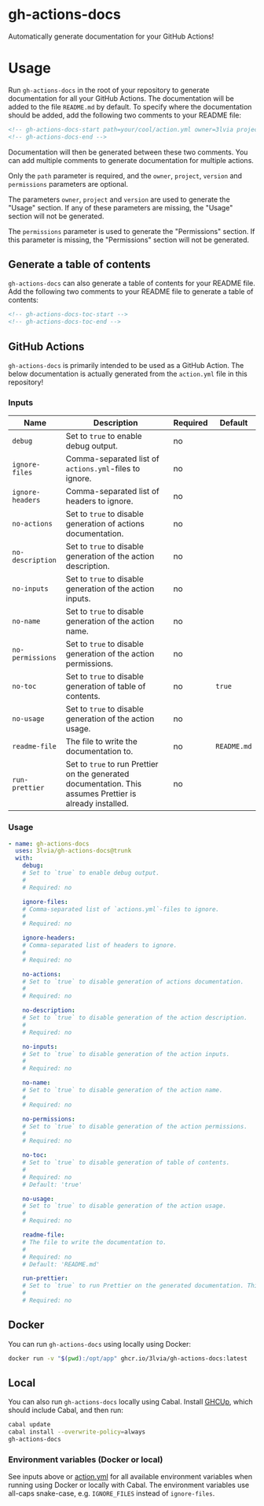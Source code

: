 # gh-actions-docs

Automatically generate documentation for your GitHub Actions!

# Usage

Run `gh-actions-docs` in the root of your repository to generate documentation for all your GitHub Actions.
The documentation will be added to the file `README.md` by default.
To specify where the documentation should be added, add the following two comments to your README file:

```markdown
<!-- gh-actions-docs-start path=your/cool/action.yml owner=3lvia project=cool-action version=v3 permissions=contents:read,issues:write -->
<!-- gh-actions-docs-end -->
```

Documentation will then be generated between these two comments. You can add multiple comments to generate documentation for multiple actions.

Only the `path` parameter is required, and the `owner`, `project`, `version` and `permissions` parameters are optional.

The parameters `owner`, `project` and `version` are used to generate the "Usage" section.
If any of these parameters are missing, the "Usage" section will not be generated.

The `permissions` parameter is used to generate the "Permissions" section.
If this parameter is missing, the "Permissions" section will not be generated.

## Generate a table of contents

`gh-actions-docs` can also generate a table of contents for your README file.
Add the following two comments to your README file to generate a table of contents:

```markdown
<!-- gh-actions-docs-toc-start -->
<!-- gh-actions-docs-toc-end -->
```

## GitHub Actions

`gh-actions-docs` is primarily intended to be used as a GitHub Action.
The below documentation is actually generated from the `action.yml` file in this repository!

<!-- gh-actions-docs-start path=action.yml owner=3lvia project=gh-actions-docs version=trunk -->

### Inputs

| Name             | Description                                                                                               | Required | Default     |
| ---------------- | --------------------------------------------------------------------------------------------------------- | -------- | ----------- |
| `debug`          | Set to `true` to enable debug output.                                                                     | no       |             |
| `ignore-files`   | Comma-separated list of `actions.yml`-files to ignore.                                                    | no       |             |
| `ignore-headers` | Comma-separated list of headers to ignore.                                                                | no       |             |
| `no-actions`     | Set to `true` to disable generation of actions documentation.                                             | no       |             |
| `no-description` | Set to `true` to disable generation of the action description.                                            | no       |             |
| `no-inputs`      | Set to `true` to disable generation of the action inputs.                                                 | no       |             |
| `no-name`        | Set to `true` to disable generation of the action name.                                                   | no       |             |
| `no-permissions` | Set to `true` to disable generation of the action permissions.                                            | no       |             |
| `no-toc`         | Set to `true` to disable generation of table of contents.                                                 | no       | `true`      |
| `no-usage`       | Set to `true` to disable generation of the action usage.                                                  | no       |             |
| `readme-file`    | The file to write the documentation to.                                                                   | no       | `README.md` |
| `run-prettier`   | Set to `true` to run Prettier on the generated documentation. This assumes Prettier is already installed. | no       |             |

### Usage

```yaml
- name: gh-actions-docs
  uses: 3lvia/gh-actions-docs@trunk
  with:
    debug:
    # Set to `true` to enable debug output.
    #
    # Required: no

    ignore-files:
    # Comma-separated list of `actions.yml`-files to ignore.
    #
    # Required: no

    ignore-headers:
    # Comma-separated list of headers to ignore.
    #
    # Required: no

    no-actions:
    # Set to `true` to disable generation of actions documentation.
    #
    # Required: no

    no-description:
    # Set to `true` to disable generation of the action description.
    #
    # Required: no

    no-inputs:
    # Set to `true` to disable generation of the action inputs.
    #
    # Required: no

    no-name:
    # Set to `true` to disable generation of the action name.
    #
    # Required: no

    no-permissions:
    # Set to `true` to disable generation of the action permissions.
    #
    # Required: no

    no-toc:
    # Set to `true` to disable generation of table of contents.
    #
    # Required: no
    # Default: 'true'

    no-usage:
    # Set to `true` to disable generation of the action usage.
    #
    # Required: no

    readme-file:
    # The file to write the documentation to.
    #
    # Required: no
    # Default: 'README.md'

    run-prettier:
    # Set to `true` to run Prettier on the generated documentation. This assumes Prettier is already installed.
    #
    # Required: no
```

<!-- gh-actions-docs-end -->

## Docker

You can run `gh-actions-docs` using locally using Docker:

```bash
docker run -v "$(pwd):/opt/app" ghcr.io/3lvia/gh-actions-docs:latest
```

## Local

You can also run `gh-actions-docs` locally using Cabal.
Install [GHCUp](https://www.haskell.org/ghcup), which should include Cabal, and then run:

```bash
cabal update
cabal install --overwrite-policy=always
gh-actions-docs
```

### Environment variables (Docker or local)

See inputs above or [action.yml](action.yml) for all available environment variables when running using Docker or locally with Cabal.
The environment variables use all-caps snake-case, e.g. `IGNORE_FILES` instead of `ignore-files`.
